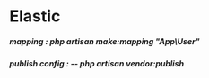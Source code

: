 # Elastic 
##### mapping : php artisan make:mapping "App\User"
##### publish config   : -- php artisan vendor:publish
